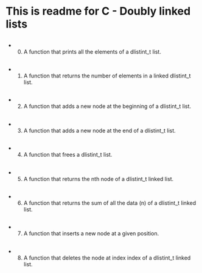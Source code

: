 # This is readme for C - Doubly linked lists
##
* 0. A function that prints all the elements of a dlistint_t list.
##
* 1. A function that returns the number of elements in a linked dlistint_t list.
##
* 2. A function that adds a new node at the beginning of a dlistint_t list.
##
* 3. A function that adds a new node at the end of a dlistint_t list.
##
* 4. A function that frees a dlistint_t list.
##
* 5. A function that returns the nth node of a dlistint_t linked list.
##
* 6. A function that returns the sum of all the data (n) of a dlistint_t linked list.
## 
* 7. A function that inserts a new node at a given position.
##
* 8. A function that deletes the node at index index of a dlistint_t linked list.
##
